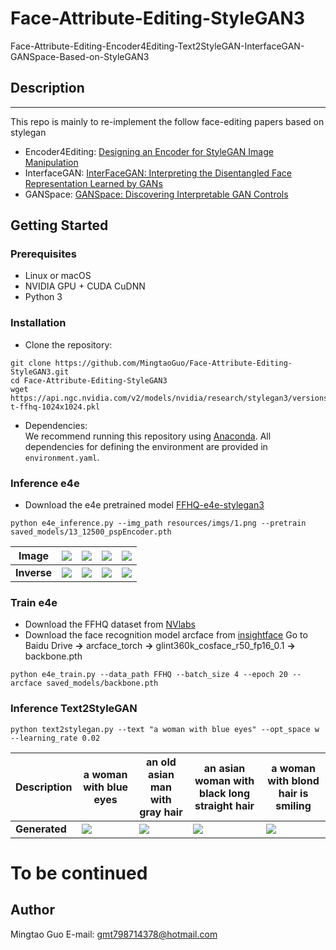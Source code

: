 # Face-Attribute-Editing-StyleGAN3
Face-Attribute-Editing-Encoder4Editing-Text2StyleGAN-InterfaceGAN-GANSpace-Based-on-StyleGAN3

## Description   
--------------

This repo is mainly to re-implement the follow face-editing papers based on stylegan
- Encoder4Editing: [Designing an Encoder for StyleGAN Image Manipulation](https://arxiv.org/abs/2102.02766)
- InterfaceGAN: [InterFaceGAN: Interpreting the Disentangled Face Representation Learned by GANs](https://arxiv.org/abs/2005.09635)
- GANSpace: [GANSpace: Discovering Interpretable GAN Controls](https://arxiv.org/abs/2004.02546)

## Getting Started
### Prerequisites
- Linux or macOS
- NVIDIA GPU + CUDA CuDNN
- Python 3

### Installation
- Clone the repository:
``` 
git clone https://github.com/MingtaoGuo/Face-Attribute-Editing-StyleGAN3.git
cd Face-Attribute-Editing-StyleGAN3
wget https://api.ngc.nvidia.com/v2/models/nvidia/research/stylegan3/versions/1/files/stylegan3-t-ffhq-1024x1024.pkl
```
- Dependencies:  
We recommend running this repository using [Anaconda](https://docs.anaconda.com/anaconda/install/). 
All dependencies for defining the environment are provided in `environment.yaml`.

### Inference e4e
- Download the e4e pretrained model [FFHQ-e4e-stylegan3](https://drive.google.com/file/d/11OKcGJniqmvf_J6Mym_erqCy5Mm1wfmO/view?usp=sharing)
``` 
python e4e_inference.py --img_path resources/imgs/1.png --pretrain saved_models/13_12500_pspEncoder.pth
```
|Image|![](https://github.com/MingtaoGuo/Face-Attribute-Editing-StyleGAN3/blob/main/resources/imgs/1.png)|![](https://github.com/MingtaoGuo/Face-Attribute-Editing-StyleGAN3/blob/main/resources/imgs/2.png)|![](https://github.com/MingtaoGuo/Face-Attribute-Editing-StyleGAN3/blob/main/resources/imgs/3.png)|![](https://github.com/MingtaoGuo/Face-Attribute-Editing-StyleGAN3/blob/main/resources/imgs/4.png)|
|-|-|-|-|-|
|**Inverse**|![](https://github.com/MingtaoGuo/Face-Attribute-Editing-StyleGAN3/blob/main/IMGS/inverse1.jpg)|![](https://github.com/MingtaoGuo/Face-Attribute-Editing-StyleGAN3/blob/main/IMGS/inverse2.jpg)|![](https://github.com/MingtaoGuo/Face-Attribute-Editing-StyleGAN3/blob/main/IMGS/inverse3.jpg)|![](https://github.com/MingtaoGuo/Face-Attribute-Editing-StyleGAN3/blob/main/IMGS/inverse4.jpg)|

### Train e4e
- Download the FFHQ dataset from [NVlabs](https://github.com/NVlabs/ffhq-dataset)
- Download the face recognition model arcface from [insightface](https://github.com/deepinsight/insightface/tree/master/recognition/arcface_torch) Go to  Baidu Drive **->** arcface_torch **->** glint360k_cosface_r50_fp16_0.1 **->** backbone.pth
``` 
python e4e_train.py --data_path FFHQ --batch_size 4 --epoch 20 --arcface saved_models/backbone.pth
```
### Inference Text2StyleGAN
``` 
python text2stylegan.py --text "a woman with blue eyes" --opt_space w --learning_rate 0.02
```
|Description|a woman with blue eyes|an old asian man with gray hair|an asian woman with black long straight hair| a woman with blond hair is smiling|
|-|-|-|-|-|
|**Generated**|![](https://github.com/MingtaoGuo/Face-Attribute-Editing-StyleGAN3/blob/main/IMGS/clip2stylegan1.jpg)|![](https://github.com/MingtaoGuo/Face-Attribute-Editing-StyleGAN3/blob/main/IMGS/clip2stylegan2.jpg)|![](https://github.com/MingtaoGuo/Face-Attribute-Editing-StyleGAN3/blob/main/IMGS/clip2stylegan3.jpg)|![](https://github.com/MingtaoGuo/Face-Attribute-Editing-StyleGAN3/blob/main/IMGS/clip2stylegan4.jpg)|

# To be continued
## Author 
Mingtao Guo
E-mail: gmt798714378@hotmail.com

